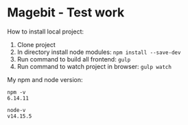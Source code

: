 # Magebit - Test work

How to install local project:

1. Clone project
2. In directory install node modules: `npm install --save-dev`
3. Run command to build all frontend: `gulp`
4. Run command to watch project in browser: `gulp watch`

My npm and node version: 
```
npm -v
6.14.11

node-v
v14.15.5
```
